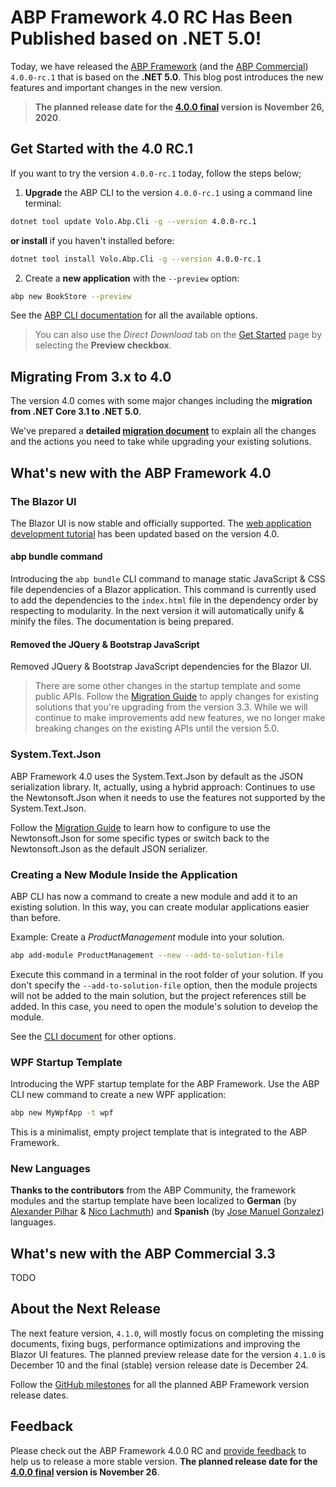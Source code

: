 # ABP Framework 4.0 RC Has Been Published based on .NET 5.0!

Today, we have released the [ABP Framework](https://abp.io/) (and the [ABP Commercial](https://commercial.abp.io/)) `4.0.0-rc.1` that is based on the **.NET 5.0**. This blog post introduces the new features and important changes in the new version.

> **The planned release date for the [4.0.0 final](https://github.com/abpframework/abp/milestone/45) version is November 26, 2020**.

## Get Started with the 4.0 RC.1

If you want to try the version `4.0.0-rc.1` today, follow the steps below;

1) **Upgrade** the ABP CLI to the version `4.0.0-rc.1` using a command line terminal:

````bash
dotnet tool update Volo.Abp.Cli -g --version 4.0.0-rc.1
````

**or install** if you haven't installed before:

````bash
dotnet tool install Volo.Abp.Cli -g --version 4.0.0-rc.1
````

2) Create a **new application** with the `--preview` option:

````bash
abp new BookStore --preview
````

See the [ABP CLI documentation](https://docs.abp.io/en/abp/3.3/CLI) for all the available options.

> You can also use the *Direct Download* tab on the [Get Started](https://abp.io/get-started) page by selecting the **Preview checkbox**.

## Migrating From 3.x to 4.0

The version 4.0 comes with some major changes including the **migration from .NET Core 3.1 to .NET 5.0**.

We've prepared a **detailed [migration document](https://docs.abp.io/en/abp/4.0/Migration-Guides/Abp-4_0)** to explain all the changes and the actions you need to take while upgrading your existing solutions.

## What's new with the ABP Framework 4.0

### The Blazor UI

The Blazor UI is now stable and officially supported. The [web application development tutorial](https://docs.abp.io/en/abp/4.0/Tutorials/Part-1?UI=Blazor) has been updated based on the version 4.0.

#### abp bundle command

Introducing the `abp bundle` CLI command to manage static JavaScript & CSS file dependencies of a Blazor application. This command is currently used to add the dependencies to the `index.html` file in the dependency order by respecting to modularity. In the next version it will automatically unify & minify the files. The documentation is being prepared.

#### Removed the JQuery & Bootstrap JavaScript

Removed JQuery & Bootstrap JavaScript dependencies for the Blazor UI.

>There are some other changes in the startup template and some public APIs. Follow the [Migration Guide](https://docs.abp.io/en/abp/4.0/Migration-Guides/Abp-4_0) to apply changes for existing solutions that you're upgrading from the version 3.3. While we will continue to make improvements add new features, we no longer make breaking changes on the existing APIs until the version 5.0.

### System.Text.Json

ABP Framework 4.0 uses the System.Text.Json by default as the JSON serialization library. It, actually, using a hybrid approach: Continues to use the Newtonsoft.Json when it needs to use the features not supported by the System.Text.Json.

Follow the [Migration Guide](https://docs.abp.io/en/abp/4.0/Migration-Guides/Abp-4_0) to learn how to configure to use the Newtonsoft.Json for some specific types or switch back to the Newtonsoft.Json as the default JSON serializer.

### Creating a New Module Inside the Application

ABP CLI has now a command to create a new module and add it to an existing solution. In this way, you can create modular applications easier than before.

Example: Create a *ProductManagement* module into your solution.

````bash
abp add-module ProductManagement --new --add-to-solution-file
````

Execute this command in a terminal in the root folder of your solution. If you don't specify the `--add-to-solution-file` option, then the module projects will not be added to the main solution, but the project references still be added. In this case, you need to open the module's solution to develop the module.

See the [CLI document](https://docs.abp.io/en/abp/4.0/CLI) for other options.

### WPF Startup Template

Introducing the WPF startup template for the ABP Framework. Use the ABP CLI new command to create a new WPF application:

````bash
abp new MyWpfApp -t wpf
````

This is a minimalist, empty project template that is integrated to the ABP Framework.

### New Languages

**Thanks to the contributors** from the ABP Community, the framework modules and the startup template have been localized to **German** (by [Alexander Pilhar](https://github.com/alexanderpilhar) & [Nico Lachmuth](https://github.com/tntwist)) and **Spanish** (by [Jose Manuel Gonzalez](https://github.com/jmglezgz)) languages.

## What's new with the ABP Commercial 3.3

TODO

## About the Next Release

The next feature version, `4.1.0`, will mostly focus on completing the missing documents, fixing bugs, performance optimizations and improving the Blazor UI features. The planned preview release date for the version `4.1.0` is December 10 and the final (stable) version release date is December 24.

Follow the [GitHub milestones](https://github.com/abpframework/abp/milestones) for all the planned ABP Framework version release dates.

## Feedback

Please check out the ABP Framework 4.0.0 RC and [provide feedback](https://github.com/abpframework/abp/issues/new) to help us to release a more stable version. **The planned release date for the [4.0.0 final](https://github.com/abpframework/abp/milestone/45) version is November 26**.
